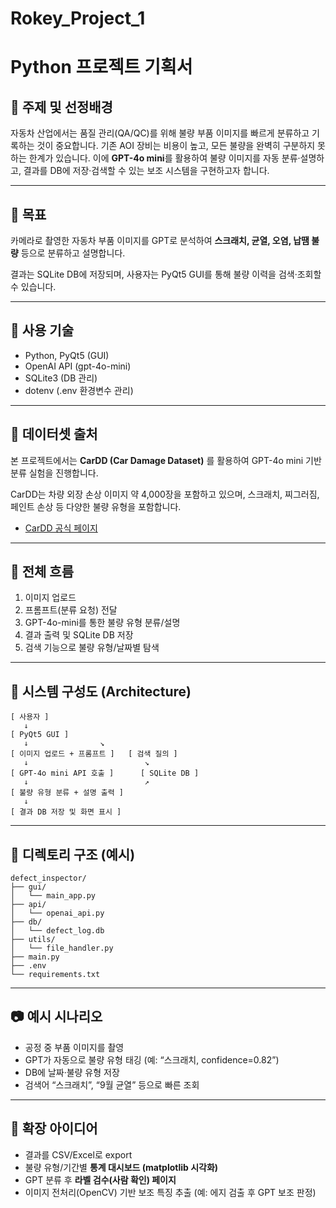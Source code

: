 # Rokey_Project_1
# Python 프로젝트 기획서

## 📌 주제 및 선정배경

자동차 산업에서는 품질 관리(QA/QC)를 위해 불량 부품 이미지를 빠르게 분류하고 기록하는 것이 중요합니다. 기존 AOI 장비는 비용이 높고, 모든 불량을 완벽히 구분하지 못하는 한계가 있습니다. 이에 **GPT-4o mini**를 활용하여 불량 이미지를 자동 분류·설명하고, 결과를 DB에 저장·검색할 수 있는 보조 시스템을 구현하고자 합니다.

---

## 🎯 목표

카메라로 촬영한 자동차 부품 이미지를 GPT로 분석하여 **스크래치, 균열, 오염, 납땜 불량** 등으로 분류하고 설명합니다.

결과는 SQLite DB에 저장되며, 사용자는 PyQt5 GUI를 통해 불량 이력을 검색·조회할 수 있습니다.

---

## 🧩 사용 기술

- Python, PyQt5 (GUI)
- OpenAI API (gpt-4o-mini)
- SQLite3 (DB 관리)
- dotenv (.env 환경변수 관리)

---

## 📂 데이터셋 출처

본 프로젝트에서는 **CarDD (Car Damage Dataset)** 를 활용하여 GPT-4o mini 기반 분류 실험을 진행합니다.

CarDD는 차량 외장 손상 이미지 약 4,000장을 포함하고 있으며, 스크래치, 찌그러짐, 페인트 손상 등 다양한 불량 유형을 포함합니다.

- [CarDD 공식 페이지](https://cardd-ustc.github.io/?utm_source=chatgpt.com)

---

## 🔁 전체 흐름

1. 이미지 업로드
2. 프롬프트(분류 요청) 전달
3. GPT-4o-mini를 통한 불량 유형 분류/설명
4. 결과 출력 및 SQLite DB 저장
5. 검색 기능으로 불량 유형/날짜별 탐색

---

## 🔧 시스템 구성도 (Architecture)

```
[ 사용자 ]
   ↓
[ PyQt5 GUI ]
   ↓                ↘
[ 이미지 업로드 + 프롬프트 ]   [ 검색 질의 ]
   ↓                          ↘
[ GPT-4o mini API 호출 ]      [ SQLite DB ]
   ↓                          ↗
[ 불량 유형 분류 + 설명 출력 ]
   ↓
[ 결과 DB 저장 및 화면 표시 ]
```

---

## 📁 디렉토리 구조 (예시)

```
defect_inspector/
├── gui/
│   └── main_app.py
├── api/
│   └── openai_api.py
├── db/
│   └── defect_log.db
├── utils/
│   └── file_handler.py
├── main.py
├── .env
└── requirements.txt
```

---

## 📷 예시 시나리오

- 공정 중 부품 이미지를 촬영
- GPT가 자동으로 불량 유형 태깅 (예: “스크래치, confidence=0.82”)
- DB에 날짜·불량 유형 저장
- 검색어 “스크래치”, “9월 균열” 등으로 빠른 조회

---

## 🚀 확장 아이디어

- 결과를 CSV/Excel로 export
- 불량 유형/기간별 **통계 대시보드 (matplotlib 시각화)**
- GPT 분류 후 **라벨 검수(사람 확인) 페이지**
- 이미지 전처리(OpenCV) 기반 보조 특징 추출 (예: 에지 검출 후 GPT 보조 판정)